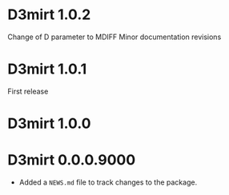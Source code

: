 # D3mirt 1.0.2
Change of D parameter to MDIFF
Minor documentation revisions

# D3mirt 1.0.1

First release

# D3mirt 1.0.0

# D3mirt 0.0.0.9000

* Added a `NEWS.md` file to track changes to the package.
